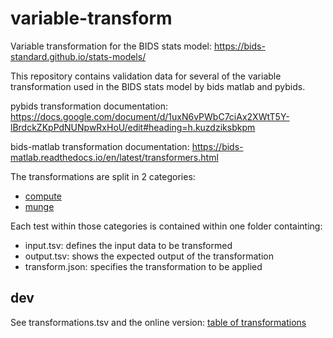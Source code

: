 # variable-transform

Variable transformation for the BIDS stats model:
https://bids-standard.github.io/stats-models/

This repository contains validation data for several of the variable
transformation used in the BIDS stats model by bids matlab and pybids.

pybids transformation documentation:
https://docs.google.com/document/d/1uxN6vPWbC7ciAx2XWtT5Y-lBrdckZKpPdNUNpwRxHoU/edit#heading=h.kuzdziksbkpm

bids-matlab transformation documentation:
https://bids-matlab.readthedocs.io/en/latest/transformers.html

The transformations are split in 2 categories:

- [compute](spec/compute.md)
- [munge](spec/munge.md)

Each test within those categories is contained within one folder containting:

- input.tsv: defines the input data to be transformed
- output.tsv: shows the expected output of the transformation
- transform.json: specifies the transformation to be applied

## dev

See transformations.tsv and the online version:
[table of transformations](https://docs.google.com/spreadsheets/d/1_BykMB9Uybe9javHDwGtQVBC7jqi36eTGpibJsGC8t4/edit#gid=0)
